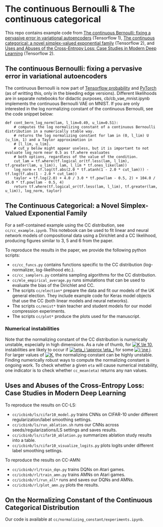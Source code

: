 # The continuous Bernoulli & The continuous categorical

This repo contains example code from [The continuous Bernoulli: fixing a pervasive error in variational autoencoders](https://arxiv.org/abs/1907.06845) (Tensorflow 1), [The continuous categorical: a novel simplex-valued exponential family](https://arxiv.org/abs/2002.08563) (Tensorflow 2), and [Uses and Abuses of the Cross-Entropy Loss: Case Studies in Modern Deep Learning](https://arxiv.org/abs/2002.08563) (Tensorflow 2).

## The continuous Bernoulli: fixing a pervasive error in variational autoencoders

The continuous Bernoulli is now part of [Tensorflow probability](https://github.com/tensorflow/probability) and [PyTorch](https://github.com/pytorch/pytorch) (as of writting this, only in the bleeding edge versions). Different likelihoods are in separate notebooks for didactic purposes, cb/cb_vae_mnist.ipynb implements the continuous Bernoulli VAE on MNIST. If you are only interested in the log normalizing constant of the continuous Bernoulli, see the code snippet below:
```
def cont_bern_log_norm(lam, l_lim=0.49, u_lim=0.51):
    # computes the log normalizing constant of a continuous Bernoulli distribution in a numerically stable way.
    # returns the log normalizing constant for lam in (0, l_lim) U (u_lim, 1) and a Taylor approximation in
    # [l_lim, u_lim].
    # cut_y below might appear useless, but it is important to not evaluate log_norm near 0.5 as tf.where evaluates
    # both options, regardless of the value of the condition.
    cut_lam = tf.where(tf.logical_or(tf.less(lam, l_lim), tf.greater(lam, u_lim)), lam, l_lim * tf.ones_like(lam))
    log_norm = tf.log(tf.abs(2.0 * tf.atanh(1 - 2.0 * cut_lam))) - tf.log(tf.abs(1 - 2.0 * cut_lam))
    taylor = tf.log(2.0) + 4.0 / 3.0 * tf.pow(lam - 0.5, 2) + 104.0 / 45.0 * tf.pow(lam - 0.5, 4)
    return tf.where(tf.logical_or(tf.less(lam, l_lim), tf.greater(lam, u_lim)), log_norm, taylor)
```

## The Continuous Categorical: a Novel Simplex-Valued Exponential Family

For a self-contained example using the CC distribution, see ```cc/cc_example.ipynb```. This notebook can be used to fit linear and neural network models of compositional data using a Dirichlet and a CC likelihood, producing figures similar to 3, 5 and 6 from the paper.

To reproduce the results in the paper, we provide the following python scripts:
- ```cc/cc_funcs.py``` contains functions specific to the CC distribution (log-normalizer, log-likelihood etc.).
- ```cc/cc_samplers.py``` contains sampling algorithms for the CC distribution.
- ```cc/mle_empirical_average.py``` runs simulations that can be used to evaluate the bias of the Dirichlet and CC.
- The scripts ```cc/election*``` prepare the data and fit our models of the UK general election. They include example code for Keras model objects that use the CC (both linear models and neural networks).
- The scripts ```cc/mnist*``` train teacher and student models for our model compression experiments.
- The scripts ```cc/plot*``` produce the plots used for the manuscript.

### Numerical instabilities

Note that the normalizing constant of the CC distribution is numerically unstable, especially in high dimensions. As a rule of thumb, for <a href="https://www.codecogs.com/eqnedit.php?latex=K&space;\le&space;10" target="_blank"><img src="https://latex.codecogs.com/gif.latex?K&space;\le&space;10" title="K \le 10" /></a>, instabilities are likely to occur if <a href="https://www.codecogs.com/eqnedit.php?latex=\eta_i&space;\approx&space;\eta_j" target="_blank"><img src="https://latex.codecogs.com/gif.latex?\eta_i&space;\approx&space;\eta_j" title="\eta_i \approx \eta_j" /></a> for some <a href="https://www.codecogs.com/eqnedit.php?latex=i&space;\ne&space;j" target="_blank"><img src="https://latex.codecogs.com/gif.latex?i&space;\ne&space;j" title="i \ne j" /></a>. For larger values of <a href="https://www.codecogs.com/eqnedit.php?latex=K" target="_blank"><img src="https://latex.codecogs.com/gif.latex?K" title="K" /></a>, the normalizing constant can be highly unstable. Finding numerically robust ways to compute the normalizing constant is ongoing work. To check whether a given ```eta``` will cause numerical instability, one indicator is to check whether ```cc_mean(eta)``` returns any nan values.

## Uses and Abuses of the Cross-Entropy Loss: Case Studies in Modern Deep Learning

To reproduce the results on CC-LS:
- ```cc/icbinb/ls/cifar10_model.py``` trains CNNs on CIFAR-10 under different regularization/label smoothing settings.
- ```cc/icbinb/ls/run_ablation.sh``` runs our CNNs across seeds/regularizations/LS settings and saves results.
- ```cc/icbinb/ls/cifar10_ablation.py``` summarizes ablation study results into a table.
- ```cc/icbinb/ls/cifar10_visualize_logits.py``` plots logits under different label smoothing settings.

To reproduce the results on CC-AMN:
- ```cc/icbinb/rl/train_dqn.py``` trains DQNs on Atari games.
- ```cc/icbinb/rl/train_amn.py``` trains AMNs on Atari games.
- ```cc/icbinb/rl/run_all*``` runs and saves our DQNs and AMNs.
- ```cc/icbinb/rl/plot_amn.py``` plots the results.

## On the Normalizing Constant of the Continuous Categorical Distribution

Our code is available at ```cc/normalizing_constant/experiments.ipynb```.

